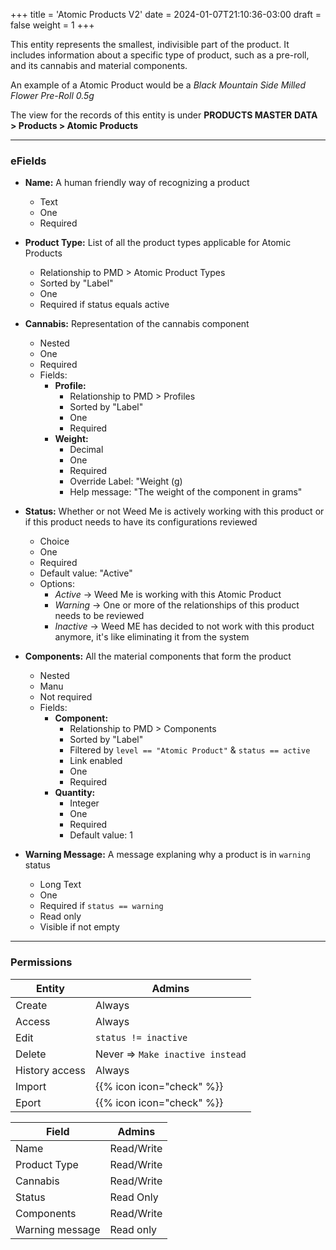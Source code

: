 +++
title = 'Atomic Products V2'
date = 2024-01-07T21:10:36-03:00
draft = false
weight = 1
+++

This entity represents the smallest, indivisible part of the product.
It includes information about a specific type of product, such as a 
pre-roll, and its cannabis and material components.

An example of a Atomic Product would be a *Black Mountain Side Milled*
*Flower Pre-Roll 0.5g*

The view for the records of this entity is under **PRODUCTS MASTER**
**DATA > Products > Atomic Products**

---

### eFields

* **Name:** A human friendly way of recognizing a product
    - Text
    - One
    - Required

* **Product Type:** List of all the product types applicable for 
Atomic Products
    - Relationship to PMD > Atomic Product Types
    - Sorted by "Label"
    - One
    - Required if status equals active
    
* **Cannabis:** Representation of the cannabis component
    - Nested
    - One
    - Required
    - Fields: 
        * **Profile:** 
            - Relationship to PMD > Profiles
            - Sorted by "Label"
            - One
            - Required
        * **Weight:**
            - Decimal
            - One
            - Required
            - Override Label: "Weight (g)
            - Help message: "The weight of the component in grams"

* **Status:** Whether or not Weed Me is actively working with this
product or if this product needs to have its configurations reviewed
    - Choice
    - One
    - Required
    - Default value: "Active"
    - Options:
        - *Active* -> Weed Me is working with this Atomic Product
        - *Warning* -> One or more of the relationships of this 
        product needs to be reviewed
        - *Inactive* -> Weed ME has decided to not work with this 
        product anymore, it's like eliminating it from the system

* **Components:** All the material components that form the product
    - Nested
    - Manu
    - Not required
    - Fields: 
        * **Component:** 
            - Relationship to PMD > Components
            - Sorted by "Label"
            - Filtered by `level == "Atomic Product"` & `status == active`
            - Link enabled
            - One
            - Required
        * **Quantity:**
            - Integer
            - One
            - Required
            - Default value: 1

* **Warning Message:** A message explaning why a product is in 
`warning` status
    - Long Text
    - One
    - Required if `status == warning`
    - Read only
    - Visible if not empty
---

### Permissions

| Entity | Admins |
| --- | --- |
| Create | Always |
| Access | Always |
| Edit | `status != inactive` |
| Delete | Never => `Make inactive instead` |
| History access | Always |
| Import | {{% icon icon="check" %}} |
| Eport | {{% icon icon="check" %}} |


| Field | Admins |
| --- | --- |
| Name | Read/Write |
| Product Type | Read/Write |
| Cannabis | Read/Write |
| Status | Read Only |
| Components | Read/Write |
| Warning message | Read only |

